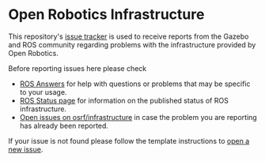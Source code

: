 # Open Robotics Infrastructure

This repository's [issue tracker](https://github.com/osrf/infrastructure/issues) is used to receive reports from the Gazebo and ROS community regarding problems with the infrastructure provided by Open Robotics.

Before reporting issues here please check
* [ROS Answers](https://answers.ros.org) for help with questions or problems that may be specific to your usage.
* [ROS Status page](https://status.ros.org) for information on the published status of ROS infrastructure.
* [Open issues on osrf/infrastructure](https://github.com/osrf/infrastructure/issues) in case the problem you are reporting has already been reported.

If your issue is not found please follow the template instructions to [open a new issue](https://github.com/osrf/infrastructure/issues/new).

